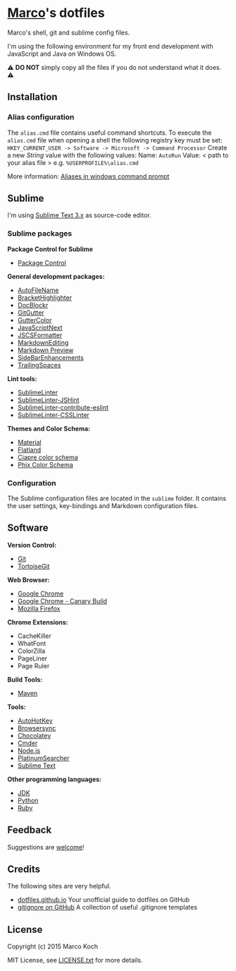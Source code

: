 # [Marco](https://github.com/markoch)'s dotfiles
Marco's shell, git and sublime config files.

I'm using the following environment for my front end development with JavaScript and Java on Windows OS.

:warning: **DO NOT** simply copy all the files if you do not understand what it does. :warning:

## Installation
### Alias configuration
The `alias.cmd` file contains useful command shortcuts. To execute the `alias.cmd` file when opening a shell the following registry key must be set:
`HKEY_CURRENT_USER -> Software -> Microsoft -> Command Processor`
Create a new *String* value with the following values:
Name: `AutoRun`
Value: < path to your alias file > e.g. `%USERPROFILE%\alias.cmd`

More information:
[Aliases in windows command prompt](http://stackoverflow.com/questions/20530996/aliases-in-windows-command-prompt)

## Sublime
I'm using [Sublime Text 3.x](http://www.sublimetext.com/) as source-code editor.

### Sublime packages
**Package Control for Sublime**
* [Package Control](https://packagecontrol.io/installation)

**General development packages:**
* [AutoFileName](https://github.com/BoundInCode/AutoFileName)
* [BracketHighlighter](https://github.com/facelessuser/BracketHighlighter)
* [DocBlockr](https://github.com/spadgos/sublime-jsdocs)
* [GitGutter](https://github.com/jisaacks/GitGutter)
* [GutterColor](https://packagecontrol.io/packages/Gutter%20Color)
* [JavaScriptNext](https://github.com/Benvie/JavaScriptNext.tmLanguage)
* [JSCSFormatter](https://github.com/TheSavior/SublimeJSCSFormatter)
* [MarkdownEditing](https://packagecontrol.io/packages/MarkdownEditing)
* [Markdown Preview](https://github.com/revolunet/sublimetext-markdown-preview)
* [SideBarEnhancements](https://github.com/titoBouzout/SideBarEnhancements)
* [TrailingSpaces](https://github.com/SublimeText/TrailingSpaces)

**Lint tools:**
* [SublimeLinter](https://github.com/SublimeLinter/SublimeLinter3)
* [SublimeLinter-JSHint](https://github.com/SublimeLinter/SublimeLinter-jshint)
* [SublimeLinter-contribute-eslint](https://github.com/roadhump/SublimeLinter-eslint)
* [SublimeLinter-CSSLinter](https://github.com/SublimeLinter/SublimeLinter-csslint)

**Themes and Color Schema:**
* [Material](https://github.com/equinusocio/material-theme)
* [Flatland](https://github.com/thinkpixellab/flatland)
* [Ciapre color schema](https://github.com/vinhnx/Ciapre.tmTheme)
* [Phix Color Schema](https://github.com/stuartherbert/sublime-phix-color-scheme)

### Configuration
The Sublime configuration files are located in the `sublime` folder. It contains the user settings, key-bindings and Markdown configuration files.

## Software
**Version Control:**
* [Git](https://git-for-windows.github.io/)
* [TortoiseGit](https://tortoisegit.org/)

**Web Browser:**
* [Google Chrome](https://www.google.de/chrome/browser/desktop/)
* [Google Chrome - Canary Build](https://www.google.de/chrome/browser/canary.html)
* [Mozilla Firefox](https://www.mozilla.org/de/firefox/new/)

**Chrome Extensions:**
* CacheKiller
* WhatFont
* ColorZilla
* PageLiner
* Page Ruler

**Build Tools:**
* [Maven](https://maven.apache.org/)

**Tools:**
* [AutoHotKey](https://www.autohotkey.com/)
* [Browsersync](http://www.browsersync.io/)
* [Chocolatey](https://chocolatey.org/)
* [Cmder](http://cmder.net/)
* [Node.js](https://nodejs.org/)
* [PlatinumSearcher](https://github.com/monochromegane/the_platinum_searcher)
* [Sublime Text](http://www.sublimetext.com/)

**Other programming languages:**
* [JDK](http://www.oracle.com/technetwork/java/javase/downloads/index.html)
* [Python](https://www.python.org/)
* [Ruby](https://www.ruby-lang.org)

## Feedback
Suggestions are [welcome](https://github.com/markoch/dotfiles/issues)!

## Credits
The following sites are very helpful.
* [dotfiles.github.io](https://dotfiles.github.io/) Your unofficial guide to dotfiles on GitHub
* [gitignore on GitHub](https://github.com/github/gitignore) A collection of useful .gitignore templates

## License
Copyright (c) 2015 Marco Koch

MIT License, see [LICENSE.txt](LICENSE.txt) for more details.
